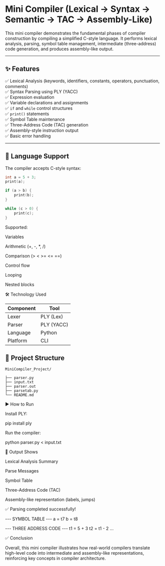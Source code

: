 # Mini Compiler (Lexical → Syntax → Semantic → TAC → Assembly-Like)

This mini compiler demonstrates the fundamental phases of compiler construction by compiling a simplified C-style language. It performs lexical analysis, parsing, symbol table management, intermediate (three-address) code generation, and produces assembly-like output.

---

## ✨ Features

✅ Lexical Analysis (keywords, identifiers, constants, operators, punctuation, comments)\
✅ Syntax Parsing using PLY (YACC)\
✅ Expression evaluation\
✅ Variable declarations and assignments\
✅ `if` and `while` control structures\
✅ `print()` statements\
✅ Symbol Table maintenance\
✅ Three-Address Code (TAC) generation\
✅ Assembly-style instruction output\
✅ Basic error handling

---

## 🧠 Language Support

The compiler accepts C-style syntax:

```c
int a = 5 + 3;
print(a);

if (a > b) {
    print(b);
}

while (c > 0) {
    print(c);
}
```

Supported:

Variables

Arithmetic (+, -, \*, /)

Comparison (> < >= <= ==)

Control flow

Looping

Nested blocks

🛠️ Technology Used

| Component | Tool       |
| --------- | ---------- |
| Lexer     | PLY (Lex)  |
| Parser    | PLY (YACC) |
| Language  | Python     |
| Platform  | CLI        |

## 📁 Project Structure

```
MiniCompiler_Project/

├── parser.py
├── input.txt
├── parser.out
├── parsetab.py
└── README.md
```

▶️ How to Run

Install PLY:

pip install ply

Run the compiler:

python parser.py < input.txt

📌 Output Shows

Lexical Analysis Summary

Parse Messages

Symbol Table

Three-Address Code (TAC)

Assembly-like representation (labels, jumps)

✅ Parsing completed successfully!

--- SYMBOL TABLE ---
a = t7
b = t8

--- THREE ADDRESS CODE ---
t1 = 5 + 3
t2 = t1 - 2
...

✅ Conclusion

Overall, this mini compiler illustrates how real-world compilers translate high-level code into intermediate and assembly-like representations, reinforcing key concepts in compiler architecture.

```

```
